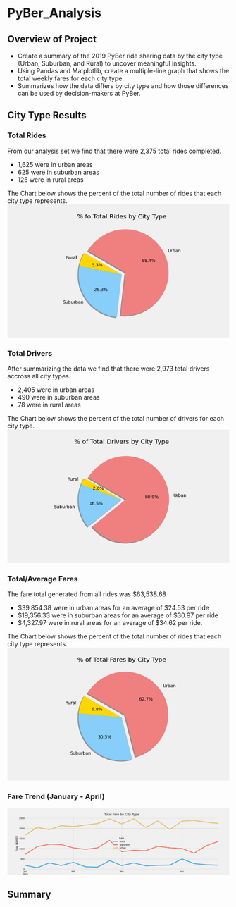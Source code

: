# PyBer_Analysis

## Overview of Project
- Create a summary of the 2019 PyBer ride sharing data by the city type (Urban, Suburban, and Rural) to uncover meaningful insights. 
- Using Pandas and Matplotlib, create a multiple-line graph that shows the total weekly fares for each city type. 
- Summarizes how the data differs by city type and how those differences can be used by decision-makers at PyBer.

## City Type Results

### Total Rides
From our analysis set we find that there were 2,375 total rides completed. 
- 1,625 were in urban areas 
- 625 were in suburban areas
- 125 were in rural areas<br/>

The Chart below shows the percent of the total number of rides that each city type represents.
![](analysis/Total_Rides_pc.png) 

### Total Drivers
After summarizing the data we find that there were 2,973 total drivers accross all city types. 
- 2,405 were in urban areas 
- 490 were in suburban areas
- 78 were in rural areas<br/>

The Chart below shows the percent of the total number of drivers for each city type.
![](analysis/Total_Drivers_pc.png) 

### Total/Average Fares
The fare total generated from all rides was $63,538.68
- $39,854.38 were in urban areas for an average of $24.53 per ride
- $19,356.33 were in suburban areas for an average of $30.97 per ride
- $4,327.97 were in rural areas for an average of $34.62 per ride.<br/>

The Chart below shows the percent of the total number of rides that each city type represents.
![](analysis/Total_Fares_pc.png) 

### Fare Trend (January - April)
![](analysis/Pyber_fare_summary.png) 

## Summary
